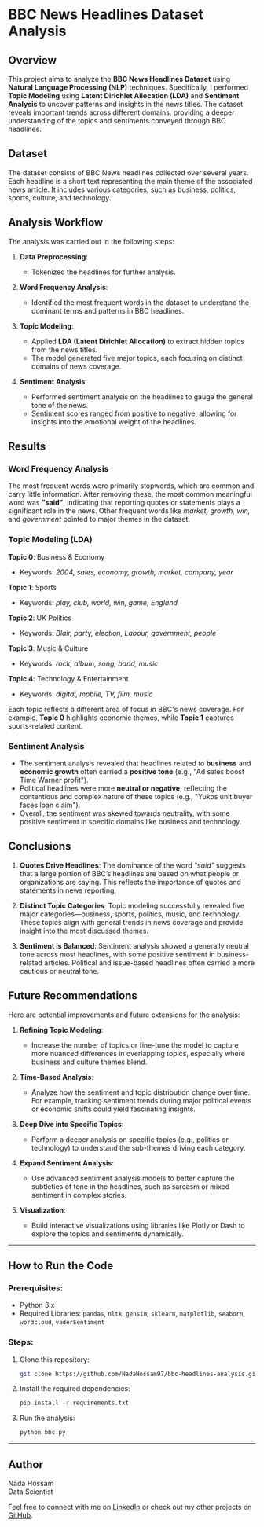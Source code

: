# BBC News Headlines Dataset Analysis

## Overview
This project aims to analyze the **BBC News Headlines Dataset** using **Natural Language Processing (NLP)** techniques. Specifically, I performed **Topic Modeling** using **Latent Dirichlet Allocation (LDA)** and **Sentiment Analysis** to uncover patterns and insights in the news titles. The dataset reveals important trends across different domains, providing a deeper understanding of the topics and sentiments conveyed through BBC headlines.

## Dataset
The dataset consists of BBC News headlines collected over several years. Each headline is a short text representing the main theme of the associated news article. It includes various categories, such as business, politics, sports, culture, and technology.

## Analysis Workflow
The analysis was carried out in the following steps:

1. **Data Preprocessing**:
    - Tokenized the headlines for further analysis.

2. **Word Frequency Analysis**:
    - Identified the most frequent words in the dataset to understand the dominant terms and patterns in BBC headlines.

3. **Topic Modeling**:
    - Applied **LDA (Latent Dirichlet Allocation)** to extract hidden topics from the news titles.
    - The model generated five major topics, each focusing on distinct domains of news coverage.

4. **Sentiment Analysis**:
    - Performed sentiment analysis on the headlines to gauge the general tone of the news.
    - Sentiment scores ranged from positive to negative, allowing for insights into the emotional weight of the headlines.

## Results

### Word Frequency Analysis
The most frequent words were primarily stopwords, which are common and carry little information. After removing these, the most common meaningful word was **"said"**, indicating that reporting quotes or statements plays a significant role in the news. Other frequent words like *market, growth, win,* and *government* pointed to major themes in the dataset.

### Topic Modeling (LDA)
**Topic 0**: Business & Economy  
- Keywords: *2004, sales, economy, growth, market, company, year*

**Topic 1**: Sports  
- Keywords: *play, club, world, win, game, England*

**Topic 2**: UK Politics  
- Keywords: *Blair, party, election, Labour, government, people*

**Topic 3**: Music & Culture  
- Keywords: *rock, album, song, band, music*

**Topic 4**: Technology & Entertainment  
- Keywords: *digital, mobile, TV, film, music*

Each topic reflects a different area of focus in BBC's news coverage. For example, **Topic 0** highlights economic themes, while **Topic 1** captures sports-related content.

### Sentiment Analysis
- The sentiment analysis revealed that headlines related to **business** and **economic growth** often carried a **positive tone** (e.g., "Ad sales boost Time Warner profit").
- Political headlines were more **neutral or negative**, reflecting the contentious and complex nature of these topics (e.g., "Yukos unit buyer faces loan claim").
- Overall, the sentiment was skewed towards neutrality, with some positive sentiment in specific domains like business and technology.

## Conclusions

1. **Quotes Drive Headlines**: The dominance of the word *"said"* suggests that a large portion of BBC’s headlines are based on what people or organizations are saying. This reflects the importance of quotes and statements in news reporting.
  
2. **Distinct Topic Categories**: Topic modeling successfully revealed five major categories—business, sports, politics, music, and technology. These topics align with general trends in news coverage and provide insight into the most discussed themes.

3. **Sentiment is Balanced**: Sentiment analysis showed a generally neutral tone across most headlines, with some positive sentiment in business-related articles. Political and issue-based headlines often carried a more cautious or neutral tone.

## Future Recommendations

Here are potential improvements and future extensions for the analysis:

1. **Refining Topic Modeling**:
    - Increase the number of topics or fine-tune the model to capture more nuanced differences in overlapping topics, especially where business and culture themes blend.

2. **Time-Based Analysis**:
    - Analyze how the sentiment and topic distribution change over time. For example, tracking sentiment trends during major political events or economic shifts could yield fascinating insights.

3. **Deep Dive into Specific Topics**:
    - Perform a deeper analysis on specific topics (e.g., politics or technology) to understand the sub-themes driving each category.

4. **Expand Sentiment Analysis**:
    - Use advanced sentiment analysis models to better capture the subtleties of tone in the headlines, such as sarcasm or mixed sentiment in complex stories.

5. **Visualization**:
    - Build interactive visualizations using libraries like Plotly or Dash to explore the topics and sentiments dynamically.

---

## How to Run the Code

### Prerequisites:
- Python 3.x
- Required Libraries: `pandas`, `nltk`, `gensim`, `sklearn`, `matplotlib`, `seaborn`, `wordcloud`, `vaderSentiment`

### Steps:
1. Clone this repository:
    ```bash
    git clone https://github.com/NadaHossam97/bbc-headlines-analysis.git
    ```
2. Install the required dependencies:
    ```bash
    pip install -r requirements.txt
    ```
3. Run the analysis:
    ```bash
    python bbc.py
    ```

---

## Author
Nada Hossam  
Data Scientist

Feel free to connect with me on [LinkedIn](https://linkedin.com/in/nada-hossameldeen) or check out my other projects on [GitHub](https://github.com/NadaHossam97).

